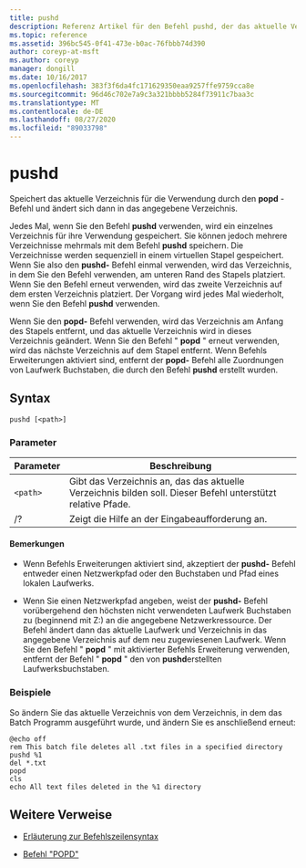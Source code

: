 ```yaml
---
title: pushd
description: Referenz Artikel für den Befehl pushd, der das aktuelle Verzeichnis für die Verwendung durch den Befehl popd speichert und dann in das angegebene Verzeichnis wechselt.
ms.topic: reference
ms.assetid: 396bc545-0f41-473e-b0ac-76fbbb74d390
author: coreyp-at-msft
ms.author: coreyp
manager: dongill
ms.date: 10/16/2017
ms.openlocfilehash: 383f3f6da4fc171629350eaa9257ffe9759cca8e
ms.sourcegitcommit: 96d46c702e7a9c3a321bbbb5284f73911c7baa3c
ms.translationtype: MT
ms.contentlocale: de-DE
ms.lasthandoff: 08/27/2020
ms.locfileid: "89033798"
---
```

# <a name="pushd"></a>pushd

Speichert das aktuelle Verzeichnis für die Verwendung durch den **popd** -Befehl und ändert sich dann in das angegebene Verzeichnis.

Jedes Mal, wenn Sie den Befehl **pushd** verwenden, wird ein einzelnes Verzeichnis für ihre Verwendung gespeichert. Sie können jedoch mehrere Verzeichnisse mehrmals mit dem Befehl **pushd** speichern. Die Verzeichnisse werden sequenziell in einem virtuellen Stapel gespeichert. Wenn Sie also den **pushd-** Befehl einmal verwenden, wird das Verzeichnis, in dem Sie den Befehl verwenden, am unteren Rand des Stapels platziert. Wenn Sie den Befehl erneut verwenden, wird das zweite Verzeichnis auf dem ersten Verzeichnis platziert. Der Vorgang wird jedes Mal wiederholt, wenn Sie den Befehl **pushd** verwenden.

Wenn Sie den **popd-** Befehl verwenden, wird das Verzeichnis am Anfang des Stapels entfernt, und das aktuelle Verzeichnis wird in dieses Verzeichnis geändert. Wenn Sie den Befehl " **popd** " erneut verwenden, wird das nächste Verzeichnis auf dem Stapel entfernt. Wenn Befehls Erweiterungen aktiviert sind, entfernt der **popd-** Befehl alle Zuordnungen von Laufwerk Buchstaben, die durch den Befehl **pushd** erstellt wurden.

## <a name="syntax"></a>Syntax

```
pushd [<path>]
```

### <a name="parameters"></a>Parameter

| Parameter | Beschreibung |
|--|--|
| `<path>` | Gibt das Verzeichnis an, das das aktuelle Verzeichnis bilden soll. Dieser Befehl unterstützt relative Pfade. |
| /? | Zeigt die Hilfe an der Eingabeaufforderung an. |

#### <a name="remarks"></a>Bemerkungen

- Wenn Befehls Erweiterungen aktiviert sind, akzeptiert der **pushd-** Befehl entweder einen Netzwerkpfad oder den Buchstaben und Pfad eines lokalen Laufwerks.

- Wenn Sie einen Netzwerkpfad angeben, weist der **pushd-** Befehl vorübergehend den höchsten nicht verwendeten Laufwerk Buchstaben zu (beginnend mit Z:) an die angegebene Netzwerkressource. Der Befehl ändert dann das aktuelle Laufwerk und Verzeichnis in das angegebene Verzeichnis auf dem neu zugewiesenen Laufwerk. Wenn Sie den Befehl " **popd** " mit aktivierter Befehls Erweiterung verwenden, entfernt der Befehl " **popd** " den von **pushd**erstellten Laufwerksbuchstaben.

### <a name="examples"></a>Beispiele

So ändern Sie das aktuelle Verzeichnis von dem Verzeichnis, in dem das Batch Programm ausgeführt wurde, und ändern Sie es anschließend erneut:

```
@echo off
rem This batch file deletes all .txt files in a specified directory
pushd %1
del *.txt
popd
cls
echo All text files deleted in the %1 directory
```

## <a name="additional-references"></a>Weitere Verweise

- [Erläuterung zur Befehlszeilensyntax](command-line-syntax-key.md)

- [Befehl "POPD"](popd.md)
